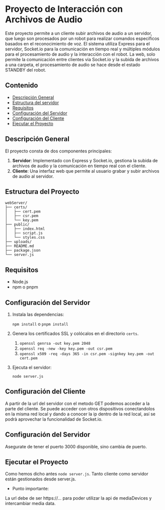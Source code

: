 # Proyecto de Interacción con Archivos de Audio

Este proyecto permite a un cliente subir archivos de audio a un servidor, que luego son procesados por un robot para realizar comandos específicos basados en el reconocimiento de voz. El sistema utiliza Express para el servidor, Socket.io para la comunicación en tiempo real y múltiples módulos para el procesamiento de audio y la interacción con el robot.
La web, solo permite la comunicación entre clientes via Socket.io y la subida de archivos a una carpeta, el procesamiento de audio se hace desde el estado STANDBY del robot.

## Contenido

- [Descripción General](#descripción-general)
- [Estructura del servidor](#estructura-del-proyecto)
- [Requisitos](#requisitos)
- [Configuración del Servidor](#configuración-del-servidor)
- [Configuración del Cliente](#configuración-del-cliente)
- [Ejecutar el Proyecto](#ejecutar-el-proyecto)

## Descripción General

El proyecto consta de dos componentes principales:

1. **Servidor**: Implementado con Express y Socket.io, gestiona la subida de archivos de audio y la comunicación en tiempo real con el cliente.
2. **Cliente**: Una interfaz web que permite al usuario grabar y subir archivos de audio al servidor.

## Estructura del Proyecto

```plaintext
webServer/
├── certs/
│   ├── cert.pem
│   ├── csr.pem
│   └── key.pem
├── public/
│   ├── index.html
│   ├── script.js
│   └── styles.css
├── uploads/
├── README.md
├── package.json
└── server.js
```

## Requisitos 

- Node.js
- npm o pnpm

## Configuración del Servidor

1. Instala las dependencias:

    `npm install` o `pnpm install`

3. Genera los certificados SSL y colócalos en el directorio `certs`.

    1. `openssl genrsa -out key.pem 2048`
    2. `openssl req -new -key key.pem -out csr.pem`
    3. `openssl x509 -req -days 365 -in csr.pem -signkey key.pem -out cert.pem`

4. Ejecuta el servidor:

    `node server.js`

## Configuración del Cliente

A partir de la url del servidor con el metodo GET podemos acceder a la parte del cliente.
Se puede acceder con otros dispositivos conectandolos en la misma red local y dando a conocer la ip dentro de la red local, así se podrà aprovechar la funcionalidad de Socket.io.

## Configuración del Servidor

Asegurate de tener el puerto 3000 disponible, sino cambia de puerto.

## Ejecutar el Proyecto

Como hemos dicho antes `node server.js`.
Tanto cliente como servidor están gestionados desde server.js.

- Punto importante: 

La url debe de ser https://... para poder utilizar la api de mediaDevices y intercambiar media data.

